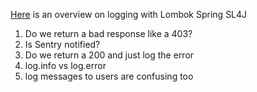 [Here](https://medium.com/@AlexanderObregon/enhancing-logging-with-log-and-slf4j-in-spring-boot-applications-f7e70c6e4cc7) is an overview on logging with
Lombok
Spring
SL4J
1. Do we return a bad response like a 403?
2. Is Sentry notified?
3. Do we return a 200 and just log the error
4. log.info vs log.error
5. log messages to users are confusing too